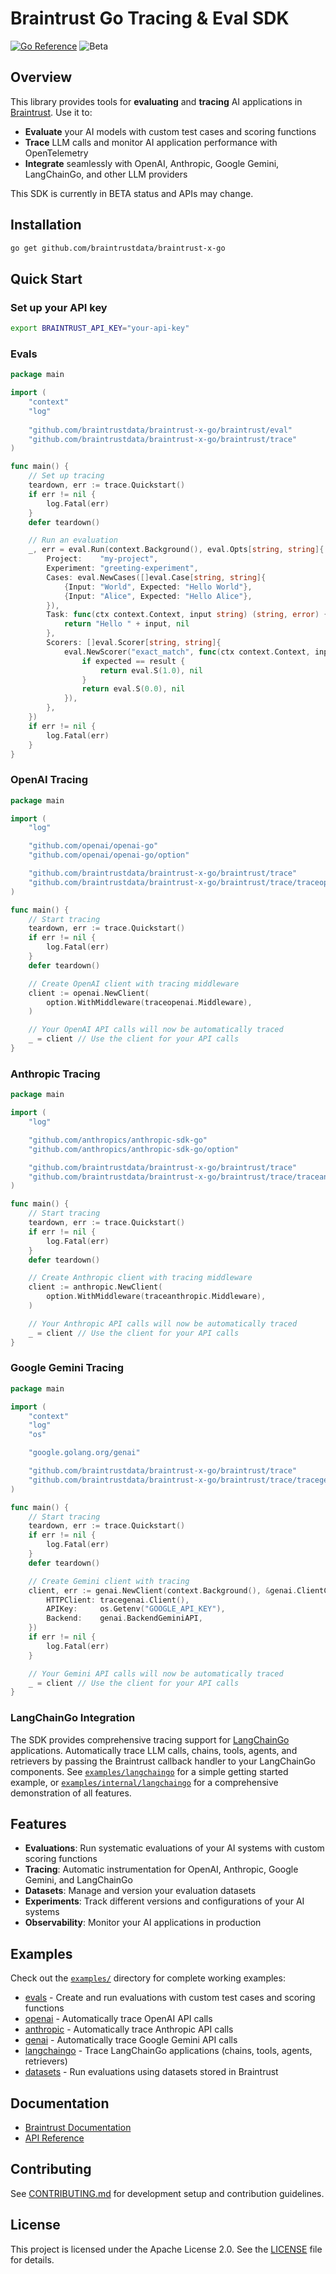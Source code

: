 
# Braintrust Go Tracing & Eval SDK

[![Go Reference](https://pkg.go.dev/badge/github.com/braintrustdata/braintrust-x-go.svg)](https://pkg.go.dev/github.com/braintrustdata/braintrust-x-go)
![Beta](https://img.shields.io/badge/status-beta-yellow)

## Overview

This library provides tools for **evaluating** and **tracing** AI applications in [Braintrust](https://www.braintrust.dev). Use it to:

- **Evaluate** your AI models with custom test cases and scoring functions
- **Trace** LLM calls and monitor AI application performance with OpenTelemetry
- **Integrate** seamlessly with OpenAI, Anthropic, Google Gemini, LangChainGo, and other LLM providers

This SDK is currently in BETA status and APIs may change.

## Installation

```bash
go get github.com/braintrustdata/braintrust-x-go
```

## Quick Start

### Set up your API key

```bash
export BRAINTRUST_API_KEY="your-api-key"
```

### Evals

```go
package main

import (
    "context"
    "log"
    
    "github.com/braintrustdata/braintrust-x-go/braintrust/eval"
    "github.com/braintrustdata/braintrust-x-go/braintrust/trace"
)

func main() {
    // Set up tracing
    teardown, err := trace.Quickstart()
    if err != nil {
        log.Fatal(err)
    }
    defer teardown()

    // Run an evaluation
    _, err = eval.Run(context.Background(), eval.Opts[string, string]{
        Project:    "my-project",
        Experiment: "greeting-experiment",
        Cases: eval.NewCases([]eval.Case[string, string]{
            {Input: "World", Expected: "Hello World"},
            {Input: "Alice", Expected: "Hello Alice"},
        }),
        Task: func(ctx context.Context, input string) (string, error) {
            return "Hello " + input, nil
        },
        Scorers: []eval.Scorer[string, string]{
            eval.NewScorer("exact_match", func(ctx context.Context, input, expected, result string, _ eval.Metadata) (eval.Scores, error) {
                if expected == result {
                    return eval.S(1.0), nil
                }
                return eval.S(0.0), nil
            }),
        },
    })
    if err != nil {
        log.Fatal(err)
    }
}
```

### OpenAI Tracing

```go
package main

import (
    "log"

    "github.com/openai/openai-go"
    "github.com/openai/openai-go/option"

    "github.com/braintrustdata/braintrust-x-go/braintrust/trace"
    "github.com/braintrustdata/braintrust-x-go/braintrust/trace/traceopenai"
)

func main() {
    // Start tracing
    teardown, err := trace.Quickstart()
    if err != nil {
        log.Fatal(err)
    }
    defer teardown()

    // Create OpenAI client with tracing middleware
    client := openai.NewClient(
        option.WithMiddleware(traceopenai.Middleware),
    )

    // Your OpenAI API calls will now be automatically traced
    _ = client // Use the client for your API calls
}
```

### Anthropic Tracing

```go
package main

import (
    "log"

    "github.com/anthropics/anthropic-sdk-go"
    "github.com/anthropics/anthropic-sdk-go/option"

    "github.com/braintrustdata/braintrust-x-go/braintrust/trace"
    "github.com/braintrustdata/braintrust-x-go/braintrust/trace/traceanthropic"
)

func main() {
    // Start tracing
    teardown, err := trace.Quickstart()
    if err != nil {
        log.Fatal(err)
    }
    defer teardown()

    // Create Anthropic client with tracing middleware
    client := anthropic.NewClient(
        option.WithMiddleware(traceanthropic.Middleware),
    )

    // Your Anthropic API calls will now be automatically traced
    _ = client // Use the client for your API calls
}
```

### Google Gemini Tracing

```go
package main

import (
    "context"
    "log"
    "os"

    "google.golang.org/genai"

    "github.com/braintrustdata/braintrust-x-go/braintrust/trace"
    "github.com/braintrustdata/braintrust-x-go/braintrust/trace/tracegenai"
)

func main() {
    // Start tracing
    teardown, err := trace.Quickstart()
    if err != nil {
        log.Fatal(err)
    }
    defer teardown()

    // Create Gemini client with tracing
    client, err := genai.NewClient(context.Background(), &genai.ClientConfig{
        HTTPClient: tracegenai.Client(),
        APIKey:     os.Getenv("GOOGLE_API_KEY"),
        Backend:    genai.BackendGeminiAPI,
    })
    if err != nil {
        log.Fatal(err)
    }

    // Your Gemini API calls will now be automatically traced
    _ = client // Use the client for your API calls
}
```

### LangChainGo Integration

The SDK provides comprehensive tracing support for [LangChainGo](https://github.com/tmc/langchaingo) applications. Automatically trace LLM calls, chains, tools, agents, and retrievers by passing the Braintrust callback handler to your LangChainGo components. See [`examples/langchaingo`](./examples/langchaingo/main.go) for a simple getting started example, or [`examples/internal/langchaingo`](./examples/internal/langchaingo/comprehensive.go) for a comprehensive demonstration of all features.

## Features

- **Evaluations**: Run systematic evaluations of your AI systems with custom scoring functions
- **Tracing**: Automatic instrumentation for OpenAI, Anthropic, Google Gemini, and LangChainGo
- **Datasets**: Manage and version your evaluation datasets
- **Experiments**: Track different versions and configurations of your AI systems
- **Observability**: Monitor your AI applications in production

## Examples

Check out the [`examples/`](./examples/) directory for complete working examples:

- [evals](./examples/evals/evals.go) - Create and run evaluations with custom test cases and scoring functions
- [openai](./examples/openai/main.go) - Automatically trace OpenAI API calls
- [anthropic](./examples/anthropic/main.go) - Automatically trace Anthropic API calls
- [genai](./examples/genai/main.go) - Automatically trace Google Gemini API calls
- [langchaingo](./examples/langchaingo/main.go) - Trace LangChainGo applications (chains, tools, agents, retrievers)
- [datasets](./examples/datasets/main.go) - Run evaluations using datasets stored in Braintrust

## Documentation

- [Braintrust Documentation](https://www.braintrust.dev/docs)
- [API Reference](https://pkg.go.dev/github.com/braintrustdata/braintrust-x-go)

## Contributing

See [CONTRIBUTING.md](./CONTRIBUTING.md) for development setup and contribution guidelines.

## License

This project is licensed under the Apache License 2.0. See the [LICENSE](./LICENSE) file for details.
